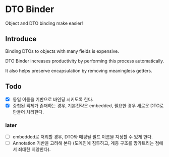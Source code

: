 # DTO Binder

Object and DTO binding make easier!

## Introduce

Binding DTOs to objects with many fields is expensive.

DTO Binder increases productivity by performing this process automatically.

It also helps preserve encapsulation by removing meaningless getters.

## Todo
- [x] 동일 이름을 기반으로 바인딩 시키도록 한다.
- [x] 중첩된 객체가 존재하는 경우, 기본전략은 embedded, 필요한 경우 새로운 DTO로 만들어 처리한다.

### later
- [ ] embedded로 처리할 경우, DTO와 매핑될 필드 이름을 지정할 수 있게 한다.
- [ ] Annotation 기반을 고려해 본다 (도메인에 침투하고, 계층 구조를 망가트리는 점에서 죄대한 지양한다).
